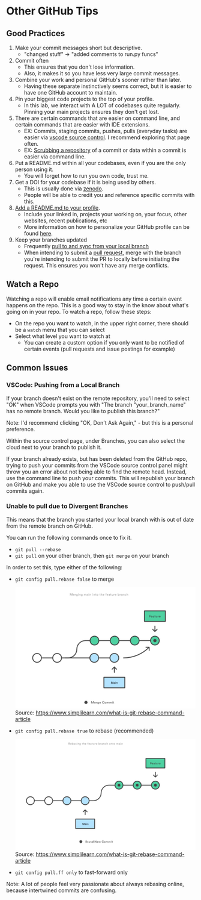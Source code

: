 # Other GitHub Tips

## Good Practices

1. Make your commit messages short but descriptive.
    - "changed stuff" -> "added comments to run.py funcs"
2. Commit often
    - This ensures that you don't lose information.
    - Also, it makes it so you have less very large commit messages.
2. Combine your work and personal GitHub's sooner rather than later.
    - Having these separate instinctively seems correct, but it is easier to have one GitHub account to maintain.
3. Pin your biggest code projects to the top of your profile.
    - In this lab, we interact with A LOT of codebases quite regularly. Pinning your main projects ensures they don't get lost.
4. There are certain commands that are easier on command line, and certain commands that are easier with IDE extensions.
    - EX: Commits, staging commits, pushes, pulls (everyday tasks) are easier via [vscode source control](vscode.md). I recommend exploring that page often.
    - EX: [Scrubbing a repository](github-scrub.md) of a commit or data within a commit is easier via command line.
5. Put a README.md within all your codebases, even if you are the only person using it.
    - You will forget how to run you own code, trust me.
6. Get a DOI for your codebase if it is being used by others.
    - This is usually done via [zenodo](zenodo.md).
    - People will be able to credit you and reference specific commits with this.
7. [Add a README.md to your profile](https://docs.github.com/en/account-and-profile/setting-up-and-managing-your-github-profile/customizing-your-profile/managing-your-profile-readme).
    - Include your linked in, projects your working on, your focus, other websites, recent publications, etc
    - More information on how to personalize your GitHub profile can be found [here](https://docs.github.com/en/account-and-profile/setting-up-and-managing-your-github-profile/customizing-your-profile/personalizing-your-profile).
8. Keep your branches updated
    - Frequently [pull to and sync from your local branch](https://docs.github.com/en/desktop/working-with-your-remote-repository-on-github-or-github-enterprise/syncing-your-branch-in-github-desktop)
    - When intending to submit a [pull request](https://docs.github.com/en/pull-requests/collaborating-with-pull-requests/proposing-changes-to-your-work-with-pull-requests/about-pull-requests), merge with the branch you're intending to submit the PR to locally before initiating the request. This ensures you won't have any merge conflicts.


## Watch a Repo 

Watching a repo will enable email notifications any time a certain event happens on the repo. This is a good way to stay in the know about what's going on in your repo. To watch a repo, follow these steps:

- On the repo you want to watch, in the upper right corner, there should be a `watch` menu that you can select
- Select what level you want to watch at
    * You can create a custom option if you only want to be notified of certain events (pull requests and issue postings for example)

## Common Issues

### VSCode: Pushing from a Local Branch 

If your branch doesn't exist on the remote repository, you'll need to select "OK" when VSCode prompts you with "The branch "your_branch_name" has no remote branch. Would you like to publish this branch?" 

Note: I'd recommend clicking "OK, Don't Ask Again," - but this is a personal preference.

Within the source control page, under Branches, you can also select the cloud next to your branch to publish it.

If your branch already exists, but has been deleted from the GitHub repo, trying to push your commits from the VSCode source control panel might throw you an error about not being able to find the remote head. Instead, use the command line to push your commits. This will republish your branch on GitHub and make you able to use the VSCode source control to push/pull commits again.

### Unable to pull due to Divergent Branches

This means that the branch you started your local branch with is out of date from the remote branch on GitHub.

You can run the following commands once to fix it.

- `git pull --rebase`
- `git pull` on your other branch, then `git merge` on your branch


In order to set this, type either of the following:
-  `git config pull.rebase false` to merge 

    ![merge](img/merge.png)
    Source: https://www.simplilearn.com/what-is-git-rebase-command-article

-  `git config pull.rebase true` to rebase (recommended)

    ![rebase](img/rebase.png)
    Source: https://www.simplilearn.com/what-is-git-rebase-command-article

-  `git config pull.ff only` to fast-forward only

Note: A lot of people feel very passionate about always rebasing online, because intertwined commits are confusing.

